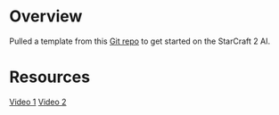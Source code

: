 # Overview

Pulled a template from this [Git repo](https://github.com/eschampstudio/python-sc2-bot-template) to get started on the StarCraft 2 AI.

# Resources

[Video 1](https://www.youtube.com/watch?v=qpxdB67wJIk)
[Video 2](https://www.youtube.com/watch?v=_gTYJ1KTOxw)